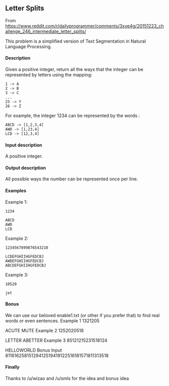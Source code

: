 ## Letter Splits

From https://www.reddit.com/r/dailyprogrammer/comments/3xye4g/20151223_challenge_246_intermediate_letter_splits/

This problem is a simplified version of Text Segmentation in Natural Language Processing.

#### Description

Given a positive integer, return all the ways that the integer can be represented by letters using the mapping:

```
1 -> A
2 -> B
3 -> C
...
25 -> Y
26 -> Z
```

For example, the integer 1234 can be represented by the words :

```
ABCD -> [1,2,3,4]
AWD -> [1,23,4]
LCD -> [12,3,4]
```

#### Input description

A positive integer.

#### Output description

All possible ways the number can be represented once per line.

#### Examples

Example 1:
```
1234

ABCD
AWD
LCD
```

Example 2:
```
1234567899876543210

LCDEFGHIIHGFEDCBJ
AWDEFGHIIHGFEDCBJ
ABCDEFGHIIHGFEDCBJ
```

Example 3:
```
10520

jet
```

#### Bonus

We can use our beloved enable1.txt (or other if you prefer that) to find real words or even sentences.
Example 1
1321205

ACUTE
MUTE
Example 2
1252020518

LETTER
ABETTER
Example 3
85121215231518124

HELLOWORLD
Bonus Input
81161625815129412519419122516181571811313518

#### Finally

Thanks to /u/wizao and /u/smls for the idea and bonus idea
